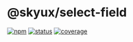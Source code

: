 # @skyux/select-field

[![npm](https://img.shields.io/npm/v/@skyux/select-field.svg)](https://www.npmjs.com/package/@skyux/select-field)
[![status](https://travis-ci.org/blackbaud/skyux-select-field.svg?branch=master)](https://travis-ci.org/blackbaud/skyux-select-field)
[![coverage](https://codecov.io/gh/blackbaud/skyux-select-field/branch/master/graphs/badge.svg?branch=master)](https://codecov.io/gh/blackbaud/skyux-select-field/branch/master)
